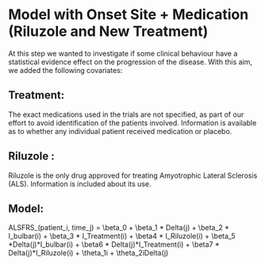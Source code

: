 # Model with Onset Site + Medication (Riluzole and New Treatment)

At this step we wanted to investigate if some clinical behaviour have a statistical evidence effect on the progression of the disease. With this aim, we added the following covariates:

## Treatment:
The exact medications used in the trials are not specified, as part of our effort to avoid identification of the patients involved. Information is available as to whether any individual patient received medication or placebo.

## Riluzole :
Riluzole is the only drug approved for treating Amyotrophic Lateral Sclerosis (ALS). Information is included about its use.

## Model:

ALSFRS_(patient_i, time_j) = \beta_0 + \beta_1 * Delta(j) + \beta_2 * I_bulbar(i) + \beta_3 * I_Treatment(i) + \beta4 * I_Riluzole(i) + \beta_5 *Delta(j)*I_bulbar(i) + \beta6 * Delta(j)*I_Treatment(i) + \beta7 * Delta(j)*I_Riluzole(i)  + \theta_1i + \theta_2iDelta(j)


